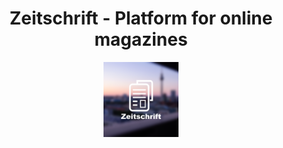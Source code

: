 <h1 align="center">Zeitschrift - Platform for online magazines</h1>

<p align="center">
  <img src="docs/images/poster.png" alt="angular-logo" width="120px" height="120px"/>
  <br>
</p>
